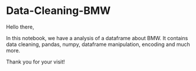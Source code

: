 # Data-Cleaning-BMW

Hello there,

In this notebook, we have a analysis of a dataframe about BMW. It contains data cleaning, pandas, numpy, dataframe manipulation, encoding and much more.

Thank you for your visit!
